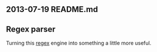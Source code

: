 ## 2013-07-19 README.md

## Regex parser

Turning this [regex][] engine into something a little more useful.

[regex]: http://www.cs.princeton.edu/courses/archive/spr09/cos333/beautiful.html
